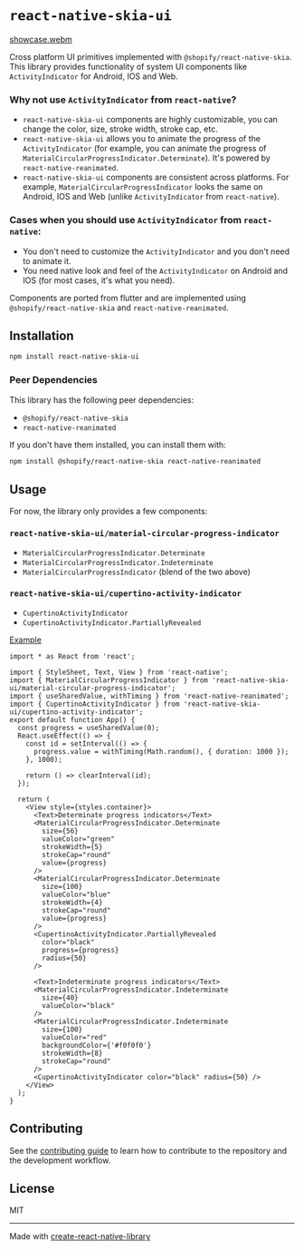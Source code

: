 # `react-native-skia-ui`

[showcase.webm](https://github.com/XantreGodlike/react-native-skia-ui/assets/57757211/f9579007-d8aa-438c-8083-915c8fb2ad41)

Cross platform UI primitives implemented with `@shopify/react-native-skia`.
This library provides functionality of system UI components like `ActivityIndicator` for Android, IOS and Web.

### Why not use `ActivityIndicator` from `react-native`?

- `react-native-skia-ui` components are highly customizable, you can change the color, size, stroke width, stroke cap, etc.
- `react-native-skia-ui` allows you to animate the progress of the `ActivityIndicator` (for example, you can animate the progress of `MaterialCircularProgressIndicator.Determinate`). It's powered by `react-native-reanimated`.
- `react-native-skia-ui` components are consistent across platforms. For example, `MaterialCircularProgressIndicator` looks the same on Android, IOS and Web (unlike `ActivityIndicator` from `react-native`).

### Cases when you should use `ActivityIndicator` from `react-native`:

- You don't need to customize the `ActivityIndicator` and you don't need to animate it.
- You need native look and feel of the `ActivityIndicator` on Android and IOS (for most cases, it's what you need).

Components are ported from flutter and are implemented using `@shopify/react-native-skia` and `react-native-reanimated`.

## Installation

```sh
npm install react-native-skia-ui
```

### Peer Dependencies

This library has the following peer dependencies:

- `@shopify/react-native-skia`
- `react-native-reanimated`

If you don't have them installed, you can install them with:

```sh
npm install @shopify/react-native-skia react-native-reanimated
```

## Usage

For now, the library only provides a few components:

### `react-native-skia-ui/material-circular-progress-indicator`

- `MaterialCircularProgressIndicator.Determinate`
- `MaterialCircularProgressIndicator.Indeterminate`
- `MaterialCircularProgressIndicator` (blend of the two above)

### `react-native-skia-ui/cupertino-activity-indicator`

- `CupertinoActivityIndicator`
- `CupertinoActivityIndicator.PartiallyRevealed`

[Example](./example/src//App.tsx)

```tsx
import * as React from 'react';

import { StyleSheet, Text, View } from 'react-native';
import { MaterialCircularProgressIndicator } from 'react-native-skia-ui/material-circular-progress-indicator';
import { useSharedValue, withTiming } from 'react-native-reanimated';
import { CupertinoActivityIndicator } from 'react-native-skia-ui/cupertino-activity-indicator';
export default function App() {
  const progress = useSharedValue(0);
  React.useEffect(() => {
    const id = setInterval(() => {
      progress.value = withTiming(Math.random(), { duration: 1000 });
    }, 1000);

    return () => clearInterval(id);
  });

  return (
    <View style={styles.container}>
      <Text>Determinate progress indicators</Text>
      <MaterialCircularProgressIndicator.Determinate
        size={56}
        valueColor="green"
        strokeWidth={5}
        strokeCap="round"
        value={progress}
      />
      <MaterialCircularProgressIndicator.Determinate
        size={100}
        valueColor="blue"
        strokeWidth={4}
        strokeCap="round"
        value={progress}
      />
      <CupertinoActivityIndicator.PartiallyRevealed
        color="black"
        progress={progress}
        radius={50}
      />

      <Text>Indeterminate progress indicators</Text>
      <MaterialCircularProgressIndicator.Indeterminate
        size={40}
        valueColor="black"
      />
      <MaterialCircularProgressIndicator.Indeterminate
        size={100}
        valueColor="red"
        backgroundColor={'#f0f0f0'}
        strokeWidth={8}
        strokeCap="round"
      />
      <CupertinoActivityIndicator color="black" radius={50} />
    </View>
  );
}
```

## Contributing

See the [contributing guide](CONTRIBUTING.md) to learn how to contribute to the repository and the development workflow.

## License

MIT

---

Made with [create-react-native-library](https://github.com/callstack/react-native-builder-bob)
